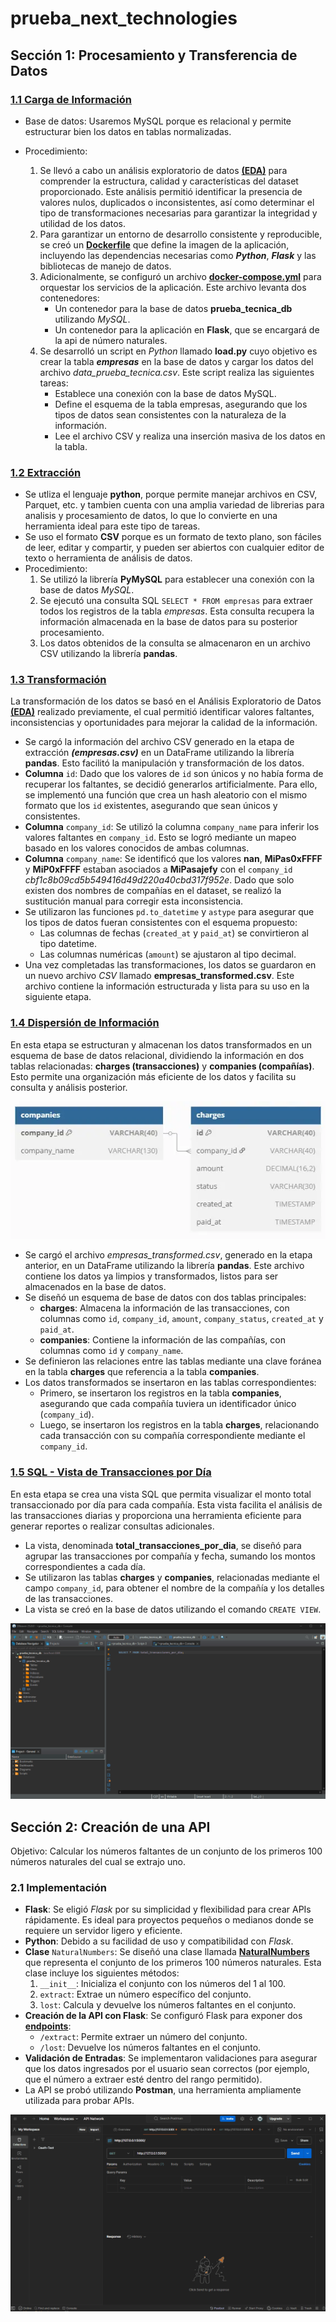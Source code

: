 # prueba_next_technologies

## Sección 1: Procesamiento y Transferencia de Datos

### [**1.1 Carga de Información**](https://github.com/JozCrzBrgn/prueba_next_technologies/blob/main/load.py)
- Base de datos: Usaremos MySQL porque es relacional y permite estructurar bien los datos en tablas normalizadas.

- Procedimiento:
    1. Se llevó a cabo un análisis exploratorio de datos [**(EDA)**](https://github.com/JozCrzBrgn/prueba_next_technologies/blob/main/EDA.ipynb) para comprender la estructura, calidad y características del dataset proporcionado. Este análisis permitió identificar la presencia de valores nulos, duplicados o inconsistentes, así como determinar el tipo de transformaciones necesarias para garantizar la integridad y utilidad de los datos.
    2. Para garantizar un entorno de desarrollo consistente y reproducible, se creó un [**Dockerfile**](https://github.com/JozCrzBrgn/prueba_next_technologies/blob/main/Dockerfile) que define la imagen de la aplicación, incluyendo las dependencias necesarias como ***Python***, ***Flask*** y las bibliotecas de manejo de datos.
    3. Adicionalmente, se configuró un archivo [**docker-compose.yml**](https://github.com/JozCrzBrgn/prueba_next_technologies/blob/main/docker-compose.yml) para orquestar los servicios de la aplicación. Este archivo levanta dos contenedores:
        - Un contenedor para la base de datos **prueba_tecnica_db** utilizando *MySQL*.
        - Un contenedor para la aplicación en **Flask**, que se encargará de la api de número naturales.
    4. Se desarrolló un script en *Python* llamado **load.py** cuyo objetivo es crear la tabla ***empresas*** en la base de datos y cargar los datos del archivo *data_prueba_tecnica.csv*. Este script realiza las siguientes tareas:
        - Establece una conexión con la base de datos MySQL.
        - Define el esquema de la tabla empresas, asegurando que los tipos de datos sean consistentes con la naturaleza de la información.
        - Lee el archivo CSV y realiza una inserción masiva de los datos en la tabla.


### [**1.2 Extracción**](https://github.com/JozCrzBrgn/prueba_next_technologies/blob/main/extract.py)
- Se utliza el lenguaje **python**, porque permite manejar archivos en CSV, Parquet, etc. y tambien cuenta con una amplia variedad de librerias para analisis y procesamiento de datos, lo que lo convierte en una herramienta ideal para este tipo de tareas.
- Se uso el formato **CSV** porque es un formato de texto plano, son fáciles de leer, editar y compartir, y pueden ser abiertos con cualquier editor de texto o herramienta de análisis de datos.
- Procedimiento:
    1. Se utilizó la librería **PyMySQL** para establecer una conexión con la base de datos *MySQL*.
    2. Se ejecutó una consulta SQL `SELECT * FROM empresas` para extraer todos los registros de la tabla *empresas*. Esta consulta recupera la información almacenada en la base de datos para su posterior procesamiento.
    3. Los datos obtenidos de la consulta se almacenaron en un archivo CSV utilizando la librería **pandas**.

### [**1.3 Transformación**](https://github.com/JozCrzBrgn/prueba_next_technologies/blob/main/transform.py)
La transformación de los datos se basó en el Análisis Exploratorio de Datos [**(EDA)**](https://github.com/JozCrzBrgn/prueba_next_technologies/blob/main/EDA.ipynb) realizado previamente, el cual permitió identificar valores faltantes, inconsistencias y oportunidades para mejorar la calidad de la información.

- Se cargó la información del archivo CSV generado en la etapa de extracción ***(empresas.csv)*** en un DataFrame utilizando la librería **pandas**. Esto facilitó la manipulación y transformación de los datos.
- **Columna** `id`: Dado que los valores de `id` son únicos y no había forma de recuperar los faltantes, se decidió generarlos artificialmente. Para ello, se implementó una función que crea un hash aleatorio con el mismo formato que los `id` existentes, asegurando que sean únicos y consistentes.
- **Columna** `company_id`: Se utilizó la columna `company_name` para inferir los valores faltantes en `company_id`. Esto se logró mediante un mapeo basado en los valores conocidos de ambas columnas.
- **Columna** `company_name`: Se identificó que los valores **nan**, **MiPas0xFFFF** y **MiP0xFFFF** estaban asociados a **MiPasajefy** con el `company_id` *cbf1c8b09cd5b549416d49d220a40cbd317f952e*. Dado que solo existen dos nombres de compañías en el dataset, se realizó la sustitución manual para corregir esta inconsistencia.
- Se utilizaron las funciones `pd.to_datetime` y `astype` para asegurar que los tipos de datos fueran consistentes con el esquema propuesto:
    - Las columnas de fechas (`created_at` y `paid_at`) se convirtieron al tipo datetime.
    - Las columnas numéricas (`amount`) se ajustaron al tipo decimal.
- Una vez completadas las transformaciones, los datos se guardaron en un nuevo archivo *CSV* llamado **empresas_transformed.csv**. Este archivo contiene la información estructurada y lista para su uso en la siguiente etapa.

### [**1.4 Dispersión de Información**](https://github.com/JozCrzBrgn/prueba_next_technologies/blob/main/dispertion.py)
En esta etapa se estructuran y almacenan los datos transformados en un esquema de base de datos relacional, dividiendo la información en dos tablas relacionadas: **charges (transacciones)** y **companies (compañías)**. Esto permite una organización más eficiente de los datos y facilita su consulta y análisis posterior.

![Diagrama](img/DIagrama.webp)

- Se cargó el archivo *empresas_transformed.csv*, generado en la etapa anterior, en un DataFrame utilizando la librería **pandas**. Este archivo contiene los datos ya limpios y transformados, listos para ser almacenados en la base de datos.
- Se diseñó un esquema de base de datos con dos tablas principales:
    - **charges**: Almacena la información de las transacciones, con columnas como `id`, `company_id`, `amount`, `company_status`, `created_at` y `paid_at`.
    - **companies**: Contiene la información de las compañías, con columnas como `id` y `company_name`.
- Se definieron las relaciones entre las tablas mediante una clave foránea en la tabla **charges** que referencia a la tabla **companies**.
- Los datos transformados se insertaron en las tablas correspondientes:
    - Primero, se insertaron los registros en la tabla **companies**, asegurando que cada compañía tuviera un identificador único (`company_id`).
    - Luego, se insertaron los registros en la tabla **charges**, relacionando cada transacción con su compañía correspondiente mediante el `company_id`.

### [**1.5 SQL - Vista de Transacciones por Día**](https://github.com/JozCrzBrgn/prueba_next_technologies/blob/main/view_sql.py)
En esta etapa se crea una vista SQL que permita visualizar el monto total transaccionado por día para cada compañía. Esta vista facilita el análisis de las transacciones diarias y proporciona una herramienta eficiente para generar reportes o realizar consultas adicionales.

- La vista, denominada **total_transacciones_por_dia**, se diseñó para agrupar las transacciones por compañía y fecha, sumando los montos correspondientes a cada día.
- Se utilizaron las tablas **charges** y **companies**, relacionadas mediante el campo `company_id`, para obtener el nombre de la compañía y los detalles de las transacciones.
- La vista se creó en la base de datos utilizando el comando `CREATE VIEW`.

![VISTA](img/VISTA.gif)

## Sección 2: Creación de una API
Objetivo: Calcular los números faltantes de un conjunto de los primeros 100 números naturales del cual se extrajo uno.

### 2.1 Implementación
- **Flask**: Se eligió *Flask* por su simplicidad y flexibilidad para crear APIs rápidamente. Es ideal para proyectos pequeños o medianos donde se requiere un servidor ligero y eficiente.
- **Python**: Debido a su facilidad de uso y compatibilidad con *Flask*.
- **Clase** `NaturalNumbers`: Se diseñó una clase llamada [**NaturalNumbers**](https://github.com/JozCrzBrgn/prueba_next_technologies/blob/main/natural_numbers.py) que representa el conjunto de los primeros 100 números naturales. Esta clase incluye los siguientes métodos:
    1. `__init__`: Inicializa el conjunto con los números del 1 al 100.
    2. `extract`: Extrae un número específico del conjunto.
    3. `lost`: Calcula y devuelve los números faltantes en el conjunto.
- **Creación de la API con Flask**: Se configuró Flask para exponer dos [**endpoints**](https://github.com/JozCrzBrgn/prueba_next_technologies/blob/main/api.py):
    - `/extract`: Permite extraer un número del conjunto.
    - `/lost`: Devuelve los números faltantes en el conjunto.
- **Validación de Entradas**: Se implementaron validaciones para asegurar que los datos ingresados por el usuario sean correctos (por ejemplo, que el número a extraer esté dentro del rango permitido).
- La API se probó utilizando **Postman**, una herramienta ampliamente utilizada para probar APIs.

![API](img/API.gif)